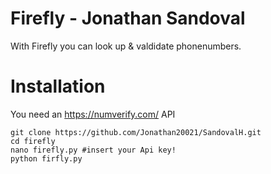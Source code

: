 # Firefly - Jonathan Sandoval
With Firefly you can look up &amp; valdidate phonenumbers.
# Installation

You need an https://numverify.com/ API

```
git clone https://github.com/Jonathan20021/SandovalH.git
cd firefly
nano firefly.py #insert your Api key!
python firfly.py

```


